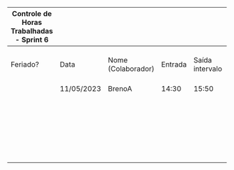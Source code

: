 | Controle de Horas Trabalhadas - Sprint 6 |  |  |  |  |  |  |  |  |  |  |
| --- | --- | --- | --- | --- | --- | --- | --- | --- | --- | --- |
| Feriado? | Data | Nome (Colaborador) | Entrada | Saída intervalo | Retorno intervalo | Saída | Total horas |  | Nome (Colaborador) | Total horas do sprint |
|  | 11/05/2023 | BrenoA | 14:30 | 15:50 | 20:30 | 22:00 | 2:50:00 |  | BrenoA | 02:50 |
|  |  |  |  |  |  |  |  |  | Bruno | 00:00 |
|  |  |  |  |  |  |  |  |  | Felipe | 00:00 |
|  |  |  |  |  |  |  |  |  | Henrique | 00:00 |
|  |  |  |  |  |  |  |  |  | Limírio | 00:00 |
|  |  |  |  |  |  |  |  |  | Pedro | 00:00 |
|  |  |  |  |  |  |  |  |  | Raquel | 00:00 |

